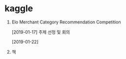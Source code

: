 # kaggle

1. Elo Merchant Category Recommendation Competition

    [2019-01-17] 주제 선정 및 회의
    
    [2019-01-22] 



2. 책
